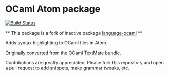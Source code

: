 # OCaml Atom package

[![Build Status](https://travis-ci.org/AndreasDahl/language-ocaml-fix.svg?branch=master)](https://travis-ci.org/AndreasDahl/language-ocaml-fix)

** This package is a fork of inactive package [language-ocaml](https://github.com/toroidal-code/language-ocaml) **

Adds syntax highlighting to OCaml files in Atom.

Originally [converted](https://atom.io/docs/latest/converting-a-text-mate-bundle) from the [OCaml TextMate bundle](https://github.com/textmate/ocaml.tmbundle).

Contributions are greatly appreciated.
Please fork this repository and open a pull request to add snippets, make grammar tweaks, etc.
